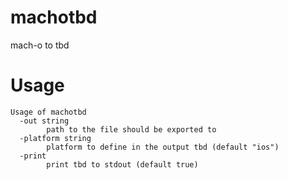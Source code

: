 # machotbd
mach-o to tbd

# Usage
```
Usage of machotbd
  -out string
        path to the file should be exported to
  -platform string
        platform to define in the output tbd (default "ios")
  -print
        print tbd to stdout (default true)
```

